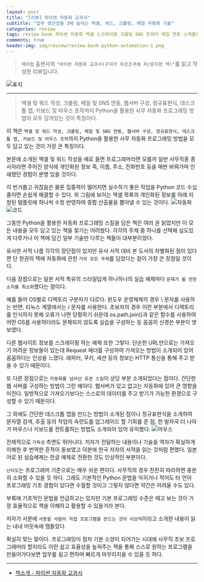 ```yaml
---  
layout: post  
title: "[리뷰] 파이썬 자동화 교과서"  
subtitle: "업무 생산성을 3배 높이는 엑셀, 워드, 크롤링, 메일 자동화 기술"  
categories: review  
tags: review book 파이썬 자동화 엑셀 스크레이핑 크롤링 SNS 트위터 메일 연동 스케줄러 대화상자 웹서버 데스크톱앱 마우스 키보드   
comments: true  
header-img: img/review/review-book-python-automation-1.png
---  
```

  
> `제이펍` 출판사의 `"파이썬 자동화 교과서(구지라 히코즈쿠에 저/문지현 역)"`를 읽고 작성한 리뷰입니다.  

![표지](https://telegeam.github.io/assets/img/review/review-book-python-automation-1.png)  

---

> 엑셀 및 워드 작성, 크롤링, 메일 및 SNS 연동, 웹서버 구성, 정규표현식, 데스크톱 앱, 키보드 및 마우스 조작까지 Python을 활용한 사무 자동화 프로그래밍 방법이 모두 담겨있는 것이 특징이다. 

이 책은 `엑셀 및 워드 작성, 크롤링, 메일 및 SNS 연동, 웹서버 구성, 정규표현식, 데스크톱 앱, 키보드 및 마우스 조작`까지 Python을 활용한 사무 자동화 프로그래밍 방법을 모두 담고 있는 것이 가장 큰 특징이다. 

본문에 소개된 엑셀 및 워드 작성을 예로 들면 프로그래머라면 모를까 일반 사무직종 종사자라면 주어진 양식에 개인화된 정보 즉, 이름, 주소, 전화번호 등을 매번 바꿔가며 인쇄했던 경험이 분명 있을 것이다.

이 번거롭고 귀찮음은 물론 집중력이 떨어지면 실수하기 좋은 작업을 Python 코드 수십 줄이면 손쉽게 해결할 수 있다. 위 그림에 보이는 엑셀 목록의 개인화된 정보를 아래 지정된 템플릿에 하나씩 수정 반영하여 종합 산출물을 뽑아낼 수 있는 것이다. 
![자동화](https://telegeam.github.io/assets/img/review/review-book-python-automation-2.png)  
![코드](https://telegeam.github.io/assets/img/review/review-book-python-automation-3.png)  

그동안 Python을 활용한 자동화 프로그래밍 스킬을 담은 책은 여러 권 읽었지만 이 모든 내용을 모두 담고 있는 책을 찾기는 어려웠다. 각각의 주제 중 하나를 선택해 심도있게 다루거나 이 책에 담긴 일부 기술만 다루는 책들이 대부분이었다. 

유사한 서적 나름 각각의 장단점이 있지만 유사 서적 대비 본 도서의 차별화된 점이 있다면 단 한권의 책에 자동화에 관한 `거의 모든 주제`를 담았다는 점이 가장 큰 장점일 것이다. 

다음 장점으로는 일본 서적 특유의 스타일답게 하나하나의 실습 예제마다 `문제가 될 만한 소지를 최소화`했다는 점이다. 

예를 들어 OS별로 디렉토리 구분자가 다르다. 윈도우 운영체제의 경우 \\ 문자를 사용하는 반면, 리눅스 계열에서는 \/ 문자를 사용한다. 초보자의 경우 이런 부분에서 디렉토리를 인식하지 못해 오류가 나면 당황하기 쉬운데 os.path.join()과 같은 함수를 사용하여 어떤 OS를 사용하더라도 문제되지 않도록 실습을 구성하는 등 꼼꼼히 신경쓴 부분이 엿보였다.

다른 웹사이트 정보를 스크레이핑 하는 예제 또한 그렇다. 단순한 URL만으로는 가져오기 어려운 정보들이 있는데 Request 헤더를 구성하여 가져오는 방법이 소개되어 있어 꼼꼼하다는 인상을 느꼈다. 레퍼러, 쿠키, 세션 등의 정보는 HTTP 통신을 통해 주고 받을 수 있기 때문이다. 

또 다른 장점으로는 `자동화를 넘어선 유관 스킬`이 상당 부분 소개되었다는 점이다. 간단한 웹 서버를 구성하는 방법이 그런 예이다. 웹서버가 있고 없고는 자동화에 있어 큰 영향을 미친다. 일방적으로 가져오기보다는 스스로의 데이터를 주고 받기가 가능한 환경으로 구성할 수 있기 때문이다. 

그 외에도 간단한 데스크톱 앱을 만드는 방법이 소개된 점이나 정규표현식을 소개하여 문자열 검색, 추출 등의 작업의 숙련도를 업그레이드 할 기회를 준 점, 한 발자국 더 나아가 마우스나 키보드를 컨트롤하는 방법도 소개되어 있어 유익했다.
![마우스](https://telegeam.github.io/assets/img/review/review-book-python-automation-4.png)  

전체적으로 `가독성` 측면도 뛰어나다. 저자가 전달하는 내용이나 기술을 역자가 확실하게 이해한 후 번역한 흔적이 돋보였고 덕분에 한국 저자의 서적을 읽는 것처럼 편했다. 일본어로 된 실습예제는 한글 예제로 전환한 것도 인상적인 부분이다. 

`난이도`는 프로그래머 기준으로는 매우 쉬운 편이다. 사무직의 경우 찬찬히 따라하면 충분히 소화할 수 있을 듯 하다. 그래도 기본적인 Python 문법을 익히거나 적어도 타 언어 프로그래밍 기초 경험이 있다면 수월할 것이고 그렇지 않다면 약간은 어려울 수도 있다. 

부록에 기초적인 문법을 언급하고는 있지만 기본 프로그래밍 수준은 떼고 보는 것이 가장 효율적으로 책을 이해하고 활용할 수 있을거라 본다.

저자가 서문에 `사용할 사람이 직접 프로그램을 만드는 것이 이상적`이라고 소개한 내용이 읽는 내내 머릿속에 맴돌았다. 

확실히 맞는 말이다. 프로그래밍이 점차 기본 소양이 되어가는 시대에 사무직 초보 프로그래머라 할지라도 이런 쉽고 효율성을 높혀주는 책을 통해 스스로 원하는 프로그램을 만들어가다보면 업무를 쉽고 편하며 빠르게 마무리지을 수 있을 듯 하다. 

---

* [책소개 - 파이썬 자동화 교과서](http://www.yes24.com/Product/Goods/110509098)
